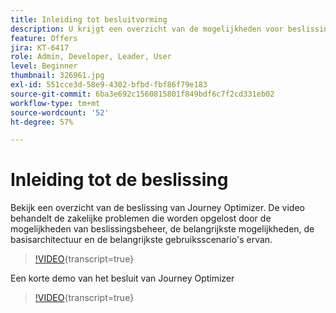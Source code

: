```yaml
---
title: Inleiding tot besluitvorming
description: U krijgt een overzicht van de mogelijkheden voor beslissingsbeheer van Journey Optimizer.
feature: Offers
jira: KT-6417
role: Admin, Developer, Leader, User
level: Beginner
thumbnail: 326961.jpg
exl-id: 551cce3d-58e9-4302-bfbd-fbf86f79e183
source-git-commit: 6ba3e692c1560815801f849bdf6c7f2cd331eb02
workflow-type: tm+mt
source-wordcount: '52'
ht-degree: 57%

---
```


# Inleiding tot de beslissing

Bekijk een overzicht van de beslissing van Journey Optimizer. De video behandelt de zakelijke problemen die worden opgelost door de mogelijkheden van beslissingsbeheer, de belangrijkste mogelijkheden, de basisarchitectuur en de belangrijkste gebruiksscenario&#39;s ervan.


>[!VIDEO](https://video.tv.adobe.com/v/326961?quality=12&learn=on){transcript=true}

Een korte demo van het besluit van Journey Optimizer

>[!VIDEO](https://video.tv.adobe.com/v/3451101?quality=12&learn=on){transcript=true}


